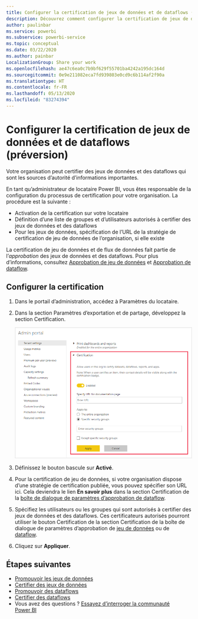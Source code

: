 ```yaml
---
title: Configurer la certification de jeux de données et de dataflows (préversion)
description: Découvrez comment configurer la certification de jeux de données et de dataflows dans votre organisation.
author: paulinbar
ms.service: powerbi
ms.subservice: powerbi-service
ms.topic: conceptual
ms.date: 03/22/2020
ms.author: painbar
LocalizationGroup: Share your work
ms.openlocfilehash: ae47c6ea0c7b9bf629f55701ba4242a195dc164d
ms.sourcegitcommit: 0e9e211082eca7fd939803e0cd9c6b114af2f90a
ms.translationtype: HT
ms.contentlocale: fr-FR
ms.lasthandoff: 05/13/2020
ms.locfileid: "83274394"
---
```

# <a name="set-up-dataset-and-dataflow-certification-preview"></a>Configurer la certification de jeux de données et de dataflows (préversion)

Votre organisation peut certifier des jeux de données et des dataflows qui sont les sources d’autorité d’informations importantes.

En tant qu’administrateur de locataire Power BI, vous êtes responsable de la configuration du processus de certification pour votre organisation. La procédure est la suivante :
* Activation de la certification sur votre locataire
* Définition d’une liste de groupes et d’utilisateurs autorisés à certifier des jeux de données et des dataflows
* Pour les jeux de données, spécification de l’URL de la stratégie de certification de jeu de données de l’organisation, si elle existe

La certification de jeu de données et de flux de données fait partie de l’*approbation* des jeux de données et des dataflows. Pour plus d’informations, consultez [Approbation de jeu de données](../connect-data/service-datasets-promote.md) et [Approbation de dataflow](../transform-model/service-dataflows-promote-certify.md).


## <a name="set-up-certification"></a>Configurer la certification

1. Dans le portail d’administration, accédez à Paramètres du locataire.
1. Dans la section Paramètres d’exportation et de partage, développez la section Certification.

   ![Configurer la certification de jeux de données et de dataflows](media/service-admin-setup-certification/service-admin-certification-setup-dialog.png)

1. Définissez le bouton bascule sur **Activé**.
1. Pour la certification de jeu de données, si votre organisation dispose d’une stratégie de certification publiée, vous pouvez spécifier son URL ici. Cela deviendra le lien **En savoir plus** dans la section Certification de la [boîte de dialogue de paramètres d’approbation de dataflow](../connect-data/service-datasets-promote.md#request-dataset-certification). 
1. Spécifiez les utilisateurs ou les groupes qui sont autorisés à certifier des jeux de données et des dataflows. Ces certificateurs autorisés pourront utiliser le bouton Certification de la section Certification de la boîte de dialogue de paramètres d’approbation de [jeu de données](../connect-data/service-datasets-promote.md#request-dataset-certification) ou de [dataflow](../transform-model/service-dataflows-promote-certify.md#certify-a-dataflow).
1. Cliquez sur **Appliquer**.

## <a name="next-steps"></a>Étapes suivantes
* [Promouvoir les jeux de données](../connect-data/service-datasets-promote.md)
* [Certifier des jeux de données](../connect-data/service-datasets-certify.md)
* [Promouvoir des dataflows](../transform-model/service-dataflows-promote-certify.md#promote-a-dataflow)
* [Certifier des dataflows](../transform-model/service-dataflows-promote-certify.md#certify-a-dataflow)
* Vous avez des questions ? [Essayez d’interroger la communauté Power BI](https://community.powerbi.com/)
